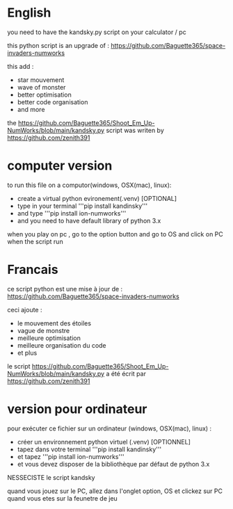 # English
you need to have the kandsky.py script on your calculator / pc

this python script is an upgrade of : https://github.com/Baguette365/space-invaders-numworks

this add :

  - star mouvement
  - wave of monster
  - better optimisation
  - better code organisation
  - and more

the https://github.com/Baguette365/Shoot_Em_Up-NumWorks/blob/main/kandsky.py script was writen by https://github.com/zenith391


# computer version

to run this file on a computor(windows, OSX(mac), linux):

  - create a virtual python evironement(.venv) [OPTIONAL]
  - type in your terminal '''pip install kandinsky'''
  - and type '''pip install ion-numworks'''
  - and you need to have default library of python 3.x

when you play on pc , go to the option button and go to OS and click on PC when the script run

# Francais

ce script python est une mise à jour de : https://github.com/Baguette365/space-invaders-numworks

ceci ajoute :

 - le mouvement des étoiles
 - vague de monstre
 - meilleure optimisation
 - meilleure organisation du code
 - et plus

le script https://github.com/Baguette365/Shoot_Em_Up-NumWorks/blob/main/kandsky.py a été écrit par https://github.com/zenith391

# version pour ordinateur

pour exécuter ce fichier sur un ordinateur (windows, OSX(mac), linux) :

 - créer un environnement python virtuel (.venv) [OPTIONNEL]
 - tapez dans votre terminal '''pip install kandinsky'''
 - et tapez '''pip install ion-numworks'''
 - et vous devez disposer de la bibliothèque par défaut de python 3.x


NESSECISTE le script kandsky

quand vous jouez sur le PC, allez dans l'onglet option, OS et clickez sur PC quand vous etes sur la feunetre de jeu
